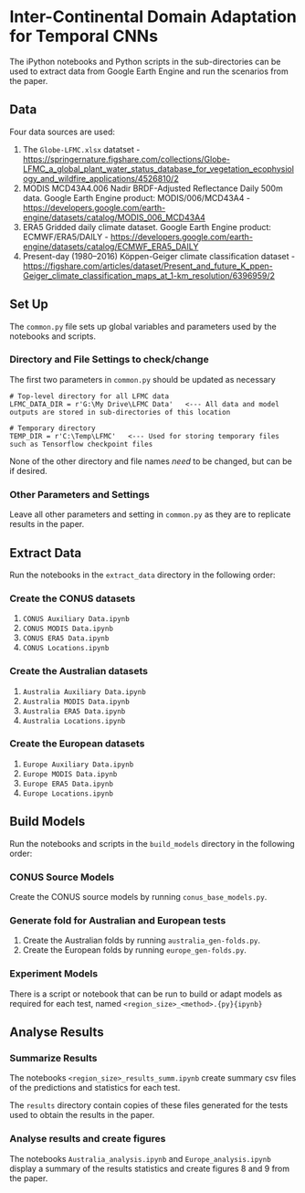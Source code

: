 # Inter-Continental Domain Adaptation for Temporal CNNs
The iPython notebooks and Python scripts in the sub-directories can be used to extract data from Google Earth Engine and run the scenarios from the paper.

## Data
Four data sources are used:
1. <a name="Globe-LFMC">The `Globe-LFMC.xlsx` datatset - https://springernature.figshare.com/collections/Globe-LFMC_a_global_plant_water_status_database_for_vegetation_ecophysiology_and_wildfire_applications/4526810/2</a>
2. MODIS MCD43A4.006 Nadir BRDF-Adjusted Reflectance Daily 500m data. Google Earth Engine product: MODIS/006/MCD43A4 - https://developers.google.com/earth-engine/datasets/catalog/MODIS_006_MCD43A4
3. ERA5 Gridded daily climate dataset. Google Earth Engine product: ECMWF/ERA5/DAILY - https://developers.google.com/earth-engine/datasets/catalog/ECMWF_ERA5_DAILY
4. <a name="Koppen-Geiger">Present-day (1980–2016) Köppen-Geiger climate classification dataset - https://figshare.com/articles/dataset/Present_and_future_K_ppen-Geiger_climate_classification_maps_at_1-km_resolution/6396959/2</a>

## Set Up
The `common.py` file sets up global variables and parameters used by the notebooks and scripts.

### Directory and File Settings to check/change
The first two parameters in `common.py` should be updated as necessary
```
# Top-level directory for all LFMC data
LFMC_DATA_DIR = r'G:\My Drive\LFMC Data'   <--- All data and model outputs are stored in sub-directories of this location

# Temporary directory
TEMP_DIR = r'C:\Temp\LFMC'   <--- Used for storing temporary files such as Tensorflow checkpoint files
```
None of the other directory and file names *need* to be changed, but can be if desired.

### Other Parameters and Settings
Leave all other parameters and setting in `common.py` as they are to replicate results in the paper.

## Extract Data
Run the notebooks in the `extract_data` directory in the following order:
### Create the CONUS datasets
1. `CONUS Auxiliary Data.ipynb`
2. `CONUS MODIS Data.ipynb`
3. `CONUS ERA5 Data.ipynb`
4. `CONUS Locations.ipynb`
### Create the Australian datasets
1. `Australia Auxiliary Data.ipynb`
2. `Australia MODIS Data.ipynb`
3. `Australia ERA5 Data.ipynb`
4. `Australia Locations.ipynb`
### Create the European datasets
1. `Europe Auxiliary Data.ipynb`
2. `Europe MODIS Data.ipynb`
3. `Europe ERA5 Data.ipynb`
4. `Europe Locations.ipynb`

## Build Models
Run the notebooks and scripts in the `build_models` directory in the following order:

### CONUS Source Models
Create the CONUS source models by running `conus_base_models.py`.

### Generate fold for Australian and European tests
1. Create the Australian folds by running `australia_gen-folds.py`.
2. Create the European folds by running `europe_gen-folds.py`.

### Experiment Models
There is a script or notebook that can be run to build or adapt models as required for each test, named `<region_size>_<method>.{py}{ipynb}`

## Analyse Results

### Summarize Results
The notebooks `<region_size>_results_summ.ipynb` create summary csv files of the predictions and statistics for each test.

The `results` directory contain copies of these files generated for the tests used to obtain the results in the paper.

### Analyse results and create figures
The notebooks `Australia_analysis.ipynb` and `Europe_analysis.ipynb` display a summary of the results statistics and create figures 8 and 9 from the paper.
